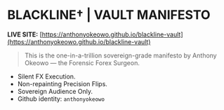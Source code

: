 # BLACKLINE† | VAULT MANIFESTO

**LIVE SITE:** [https://anthonyokeowo.github.io/blackline-vault](https://anthonyokeowo.github.io/blackline-vault)

> This is the one-in-a-trillion sovereign-grade manifesto by Anthony Okeowo — the Forensic Forex Surgeon.

- Silent FX Execution.
- Non-repainting Precision Flips.
- Sovereign Audience Only.
- Github identity: `anthonyokeowo`
